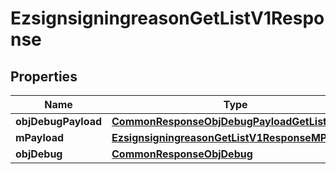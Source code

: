 
# EzsignsigningreasonGetListV1Response

## Properties
Name | Type | Description | Notes
------------ | ------------- | ------------- | -------------
**objDebugPayload** | [**CommonResponseObjDebugPayloadGetList**](CommonResponseObjDebugPayloadGetList.md) |  | 
**mPayload** | [**EzsignsigningreasonGetListV1ResponseMPayload**](EzsignsigningreasonGetListV1ResponseMPayload.md) |  | 
**objDebug** | [**CommonResponseObjDebug**](CommonResponseObjDebug.md) |  |  [optional]



